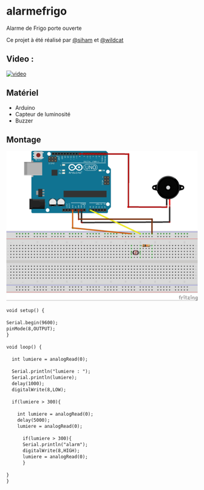 # alarmefrigo

Alarme de Frigo porte ouverte

Ce projet à été réalisé par [@siham](https://github.com/siham87) et [@wildcat](https://github.com/wildcat7534)

## Video :
[![video](https://img.youtube.com/vi/rAtIEVhXILA/0.jpg)](https://www.youtube.com/watch?v=rAtIEVhXILA)

## **Matériel**
+ Arduino
+ Capteur de luminosité
+ Buzzer

## **Montage**

![schema : ](alarmefrigo_bb.jpg)

```
void setup() {

Serial.begin(9600);
pinMode(8,OUTPUT);
}

void loop() {
  
  int lumiere = analogRead(0);

  Serial.println("lumiere : ");
  Serial.println(lumiere);
  delay(1000);
  digitalWrite(8,LOW);
  
  if(lumiere > 300){

    int lumiere = analogRead(0);
    delay(5000);
    lumiere = analogRead(0);
  
      if(lumiere > 300){
      Serial.println("alarm");
      digitalWrite(8,HIGH);
      lumiere = analogRead(0);
      }
  
}
}
```
